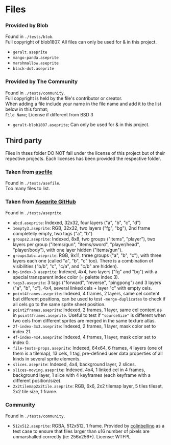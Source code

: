 # Files

### Provided by Blob
Found in `./tests/blob`.   
Full copyright of blob1807. All files can only be used for & in this project.  
* `geralt.aseprite`
* `mango-panda.aseprite`
* `marshmallow.aseprite`
* `black-dot.aseprite`

### Provided by The Community
Found in `./tests/community`.    
Full copyright is held by the file's contributor or creator.   
When adding a file include your name in the file name and add it to the list below in this format;   
`File Name`; License if different from BSD 3
* `geralt-blob1807.aseprite`; Can only be used for & in this project.


## Third party
Files in thses folder DO NOT fall under the license of this project but of their repective projects. Each licenses has been provided the respective folder.

### Taken from [asefile](https://github.com/alpine-alpaca/asefile/tree/main/tests/data)
Found in `./tests/asefile`.   
Too many files to list.

### Taken from  [Aseprite GitHub](https://github.com/aseprite/aseprite/tree/main/tests/sprites)
Found in `./tests/aseprite`.
* `abcd.aseprite`: Indexed, 32x32, four layers ("a", "b", "c", "d")
* `1empty3.aseprite`: RGB, 32x32, two layers ("fg", "bg"), 2nd frame
    completelly empty, two tags ("a", "b")
* `groups2.aseprite`: Indexed, 8x8, two groups ("items", "player"),
    two layers per group ("items/gun", "items/sword", "player/head",
    "player/body"), with one layer hidden ("items/gun").
* `groups3abc.aseprite`: RGB, 9x11, three groups ("a", "b", "c"), with
    three layers each one (called "a", "b", "c" too). There is a
    combination of visibilities ("b/b", "c", "c/a", and "c/b" are
    hidden).
* `bg-index-3.aseprite`: Indexed, 4x4, two layers ("fg" and "bg")
    with a special transparent index color (= palette index 3).
* `tags3.aseprite`: 3 tags ("forward", "reverse", "pingpong") and 3
    layers ("a", "b", "c"), 4x4, several linked cels + layer "c" with
    empty cels.
* `point4frames.aseprite`: Indexed, 4 frames, 2 layers, same cel
    content but different positions, can be used to test
  `-merge-duplicates` to check if all cels go to the same sprite sheet
    position.
* `point2frames.aseprite`: Indexed, 2 frames, 1 layer, same cel
    content as in `point4frames.aseprite`. Useful to test if
    `"sourceSize"` is different when two cels from different sprites are
    merged in the same texture atlas.
* `2f-index-3x3.aseprite`: Indexed, 2 frames, 1 layer, mask color set
    to index 21.
* `4f-index-4x4.aseprite`: Indexed, 4 frames, 1 layer, mask color set
    to index 0.
* `file-tests-props.aseprite`: Indexed, 64x64, 6 frames, 4 layers (one
    of them is a tilemap), 13 cels, 1 tag, pre-defined user data
    properties of all kinds in several sprite elements.
* `slices.aseprite`: Indexed, 4x4, background layer, 2 slices.
* `slices-moving.aseprite`: Indexed, 4x4, 1 linked cel in 4 frames,
    background layer, 1 slice with 4 keyframes (each keyframe with a
    different position/size).
* `2x2tilemap2x2tile.aseprite`: RGB, 6x6, 2x2 tilemap layer, 5 tiles tileset,
    2x2 tile size, 1 frame.

### Community
Found in `./tests/community`.
* `512x512.aseprite`: RGBA, 512x512, 1 frame. Provided by [colinbellino](https://github.com/colinbellino) as a test case to ensure that files larger than u16 number of pixels are unmarshalled correctly (ie: 256x256+). License: WTFPL